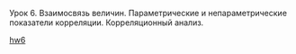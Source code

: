 Урок 6. Взаимосвязь величин. Параметрические и непараметрические показатели корреляции. Корреляционный анализ.

[hw6](https://nbviewer.org/urls/bitbucket.org/raduntsev/tv/raw/bc660cf58dade032011c72b748f249d59ba4fd88/6/hw6.ipynb)